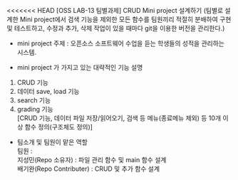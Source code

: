 <<<<<<< HEAD
[OSS LAB-13 팀별과제] CRUD Mini project 설계하기 (팀별로 설계한 Mini project에서 검색 기능을 제외한 모든 함수를 팀원끼리 적절히 분배하여 구현 및 테스트하고, 수정과 추가, 삭제 작업이 있을 때마다 git을 이용한 버전을 관리한다.)  

- mini project 주제 : 오픈소스 소프트웨어 수업을 듣는 학생들의 성적을 관리하는 시스템.  


- mini project 가 가지고 있는 대략적인 기능 설명  
1. CRUD 기능  
2. 데이터 save, load 기능  
3. search 기능  
4. grading 기능  
[CRUD 기능, 데이터 파일 저장/읽어오기, 검색 등 메뉴(종료메뉴 제외) 등 10개 이상 함수 정의(구조체도 정의)]  

- 팀소개 및 팀원이 맡은 역할  
팀원 :  
지성민(Repo 소유자) : 파일 관리 함수 및 main 함수 설계  
배기완(Repo Contributer) : CRUD 및 추가 함수 설계  
